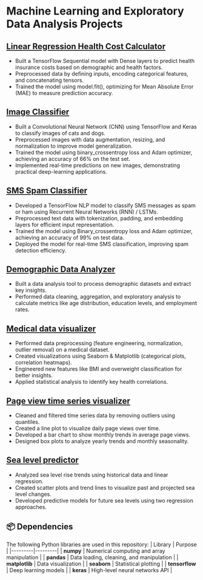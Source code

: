 # Machine Learning and Exploratory Data Analysis Projects

## [Linear Regression Health Cost Calculator](https://github.com/ss159-shubham/machine-learning-projects/blob/main/predict_health_costs_with_regression.ipynb)
  - Built a TensorFlow Sequential model with Dense layers to predict health insurance costs based on demographic and health factors.
  - Preprocessed data by defining inputs, encoding categorical features, and concatenating tensors.
  - Trained the model using model.fit(), optimizing for Mean Absolute Error (MAE) to measure prediction accuracy.


## [Image Classifier](https://github.com/ss159-shubham/machine-learning-projects/blob/main/cat_and_dog_image_classifier.ipynb)
  - Built a Convolutional Neural Network (CNN) using TensorFlow and Keras to classify images of cats and dogs.
  - Preprocessed images with data augmentation, resizing, and normalization to improve model generalization.
  - Trained the model using binary_crossentropy loss and Adam optimizer, achieving an accuracy of 66% on the test set.
  - Implemented real-time predictions on new images, demonstrating practical deep-learning applications.


## [SMS Spam Classifier](https://github.com/ss159-shubham/machine-learning-projects/blob/main/sms_text_classification.ipynb)
  - Developed a TensorFlow NLP model to classify SMS messages as spam or ham using Recurrent Neural Networks (RNN) / LSTMs.
  - Preprocessed text data with tokenization, padding, and embedding layers for efficient input representation.
  - Trained the model using Binary_crossentropy loss and Adam optimizer, achieving an accuracy of 99% on test data.
  - Deployed the model for real-time SMS classification, improving spam detection efficiency.

  
## [Demographic Data Analyzer](https://github.com/ss159-shubham/ML-and-EDA-projects/blob/main/Demographic%20Data%20Analyzer/Demographic%20Data%20Analyzer.ipynb)
  - Built a data analysis tool to process demographic datasets and extract key insights.
  - Performed data cleaning, aggregation, and exploratory analysis to calculate metrics like age distribution, education levels, and employment rates.


## [Medical data visualizer](https://github.com/ss159-shubham/ML-and-EDA-projects/blob/main/medical_data_visualizer/medical_data_visualizer.ipynb)
  - Performed data preprocessing (feature engineering, normalization, outlier removal) on a medical dataset.
  - Created visualizations using Seaborn & Matplotlib (categorical plots, correlation heatmaps).
  - Engineered new features like BMI and overweight classification for better insights.
  - Applied statistical analysis to identify key health correlations.


## [Page view time series visualizer](https://github.com/ss159-shubham/ML-and-EDA-projects/blob/main/Page%20View%20Time%20Series%20Visualizer/Page%20View%20Time%20Series%20Visualizer.ipynb)
  - Cleaned and filtered time series data by removing outliers using quantiles.
  - Created a line plot to visualize daily page views over time.
  - Developed a bar chart to show monthly trends in average page views.
  - Designed box plots to analyze yearly trends and monthly seasonality.


## [Sea level predictor](https://github.com/ss159-shubham/ML-and-EDA-projects/blob/main/Sea%20Level%20Predictor/Sea%20Level%20Predictor.ipynb) 
  - Analyzed sea level rise trends using historical data and linear regression.
  - Created scatter plots and trend lines to visualize past and projected sea level changes.
  - Developed predictive models for future sea levels using two regression approaches.


## 📦 Dependencies
The following Python libraries are used in this repository:
| Library | Purpose |
|---------|---------|
| **numpy** | Numerical computing and array manipulation |
| **pandas** | Data loading, cleaning, and manipulation |
| **matplotlib** | Data visualization |
| **seaborn** | Statistical plotting |
| **tensorflow** | Deep learning models |
| **keras** | High-level neural networks API |
